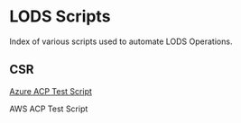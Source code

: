 # LODS Scripts
Index of various scripts used to automate LODS Operations. 

## CSR
[Azure ACP Test Script](./csr/AzureACPVMtest.ps1)

AWS ACP Test Script

